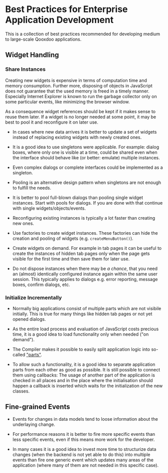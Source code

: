 # Best Practices for Enterprise Application Development

This is a collection of best practices recommended for developing medium to
large-scale Qooxdoo applications.

## Widget Handling

### Share Instances

Creating new widgets is expensive in terms of computation time and memory
consumption. Further more, disposing of objects in JavaScript does not guarantee
that the used memory is freed in a timely manner. Especially Internet Explorer
is known to run the garbage collector only on some particular events, like
minimizing the browser window.

As a consequence widget references should be kept if it makes sense to reuse
them later. If a widget is no longer needed at some point, it may be best to
pool it and reconfigure it on later use.

- In cases where new data arrives it is better to update a set of widgets
  instead of replacing existing widgets with newly created ones.

- It is a good idea to use singletons were applicable. For example: dialog
  boxes, where only one is visible at a time, could be shared even when the
  interface should behave like (or better: emulate) multiple instances.

- Even complex dialogs or complete interfaces could be implemented as a
  singleton.

- Pooling is an alternative design pattern when singletons are not enough to
  fulfill the needs.

- It is better to pool full-blown dialogs than pooling single widget instances.
  Start with pools for dialogs. If you are done with that continue with single
  widgets/objects/events.

- Reconfiguring existing instances is typically a lot faster than creating new
  ones.

- Use factories to create widget instances. These factories can hide the
  creation and pooling of widgets (e.g. `createMenuButton()`).

- Create widgets on demand. For example in tab pages it can be useful to create
  the instances of hidden tab pages only when the page gets visible for the
  first time and then save them for later use.

- Do not dispose instances when there may be _a chance_, that you need an
  (almost) identically configured instance again within the same user session.
  This typically applies to dialogs e.g. error reporting, message boxes, confirm
  dialogs, etc.

### Initialize Incrementally

- Normally big applications consist of multiple parts which are not visibile
  initially. This is true for many things like hidden tab pages or not yet
  opened dialogs.

- As the entire load process and evaluation of JavaScript costs precious time,
  it is a good idea to load functionality only when needed ("on demand").

- The Compiler makes it possible to easily split application logic into
  so-called ["parts"](howto/parts.md).

- To allow such a functionality, it is a good idea to separate application parts
  from each other as good as possible. It is still possible to connect them
  using callbacks: The usage of another part of the application is checked in
  all places and in the place where the initialisation should happen a callback
  is inserted which waits for the initialization of the new classes.

## Fine-grained Events

- Events for changes in data models tend to loose information about the
  underlaying change.

- For performance reasons it is better to fire more specific events than less
  specific events, even if this means more work for the developer.

- In many cases it is a good idea to invest more time to structurize data
  changes (when the backend is not yet able to do this) into multiple events
  than fire one generic event which updates many areas of the application (where
  many of them are not needed in this specific case).
